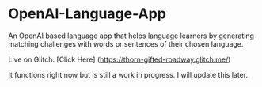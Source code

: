 # OpenAI-Language-App
An OpenAI based language app that helps language learners by generating matching challenges with words or sentences of their chosen language.

Live on Glitch: [Click Here] (https://thorn-gifted-roadway.glitch.me/)

It functions right now but is still a work in progress. I will update this later.

